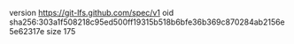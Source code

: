 version https://git-lfs.github.com/spec/v1
oid sha256:303a1f508218c95ed500ff19315b518b6bfe36b369c870284ab2156e5e62317e
size 175
